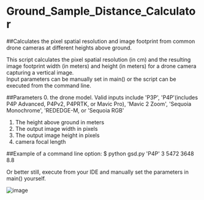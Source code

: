 # Ground_Sample_Distance_Calculator
##Calculates the pixel spatial resolution and image footprint from common drone cameras at different heights above ground.

This script calculates the pixel spatial resolution (in cm) and the resulting image footprint width (in meters) and height (in meters) 
for a  drone camera capturing a vertical image.  
Input parameters can be manually set in main() or the script can be executed from the command line.

##Parameters
0.  the drone model.  Valid inputs include 'P3P', 'P4P'(includes P4P Advanced, P4Pv2, P4PRTK, or Mavic Pro), 'Mavic 2 Zoom', 'Sequoia Monochrome', 'REDEDGE-M, or 'Sequoia RGB'
1. The height above ground in meters
2. The output image width in pixels
3. The output image height in pixels
4. camera focal length

##Example of a command line option:   $ python gsd.py 'P4P' 3 5472 3648 8.8

Or better still, execute from your IDE and manually set the parameters in main() yourself.

![image](https://user-images.githubusercontent.com/71470542/164109178-909cefdb-5575-4153-93c8-c84a8c2cba24.png)
